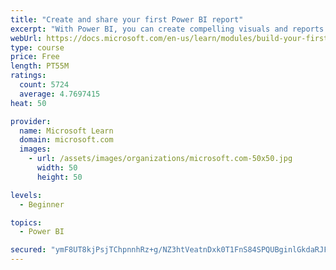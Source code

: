 ```yaml
---
title: "Create and share your first Power BI report"
excerpt: "With Power BI, you can create compelling visuals and reports. In this module, you learn how to use Power BI Desktop to connect to data, build visuals, and create a report that you can share with others in your organization. You then learn how to publish the report to the Power BI service, so that others can see your insights and benefit from your work."
webUrl: https://docs.microsoft.com/en-us/learn/modules/build-your-first-power-bi-report/
type: course
price: Free
length: PT55M
ratings:
  count: 5724
  average: 4.7697415
heat: 50

provider:
  name: Microsoft Learn
  domain: microsoft.com
  images:
    - url: /assets/images/organizations/microsoft.com-50x50.jpg
      width: 50
      height: 50

levels:
  - Beginner

topics:
  - Power BI

secured: "ymF8UT8kjPsjTChpnnhRz+g/NZ3htVeatnDxk0T1FnS84SPQUBginlGkdaRJFBw+xreWuZuhvI4TyCa8SH9YKw1QsClIpm4WpF/eGmFxJ5/0YBiB1x+M9hDHXnxC2qc4m7a/AKrBO+d3i7AnfPhYmAm/8UA7Gz+y0Lqc0jwLGjzdkujCdzQJG+UiFd81UKH70DnQLWwLutF74MDVz10QcnMHPrEn5HTIHnE9sq09kj7eW4U8LfHNuWu7rhL4roleTKf1osNpkcj+FPkIsQwdQ90+ANBUcHO9HiS2c9yUQdHaM7ixA6oXkiEp/Ud9GjvvhFgZfPYuwFCscStRfxV2p2r8Lo+Nipa48UHT8mpSV26JTCqxILQd8UlzvdGw1SYTNylyQurok10yYH6CLWRxGn1oZJLAMMK0J8CEhXC03Co=;bsvEaWF9KrnaZLA4hFOY5Q=="
---
```


